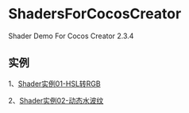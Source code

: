 # ShadersForCocosCreator
Shader Demo For Cocos Creator 2.3.4

## 实例
1、[Shader实例01-HSL转RGB](https://www.chuyouxiang.com/archives/718)

2、[Shader实例02-动态水波纹](https://www.chuyouxiang.com/archives/725)
